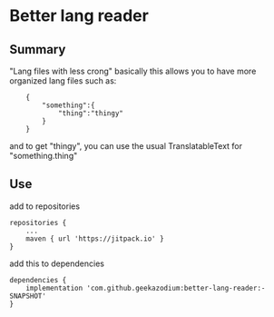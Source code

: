 # Better lang reader

## Summary

"Lang files with less crong"
basically this allows you to have more organized lang files such as:
```json:
    {
        "something":{
            "thing":"thingy"
        }   
    }
```
and to get "thingy", you can use the usual TranslatableText for "something.thing"

## Use
add to repositories
```
repositories {
	...
	maven { url 'https://jitpack.io' }
}
```
add this to dependencies
```
dependencies {
    implementation 'com.github.geekazodium:better-lang-reader:-SNAPSHOT'
}
```
